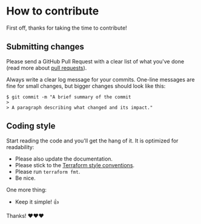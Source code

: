 # How to contribute

First off, thanks for taking the time to contribute!

## Submitting changes

Please send a GitHub Pull Request with a clear list of what you've done (read more about [pull requests](http://help.github.com/pull-requests/)).

Always write a clear log message for your commits. One-line messages are fine for small changes, but bigger changes should look like this:

```
$ git commit -m "A brief summary of the commit
> 
> A paragraph describing what changed and its impact."
```

## Coding style

Start reading the code and you'll get the hang of it. It is optimized for readability:

* Please also update the documentation.
* Please stick to the [Terraform style conventions](https://www.terraform.io/language/syntax/style).
* Please run `terraform fmt`.
* Be nice.

One more thing:

* Keep it simple! 👍

Thanks! ❤️❤️❤️

